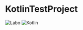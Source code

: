# KotlinTestProject

![Labo](https://img.shields.io/badge/labo-black.svg?style=for-the-badge&logo=labo&logoColor=white)
![Kotlin](https://img.shields.io/badge/kotlin-darkorchid.svg?style=for-the-badge&logo=kotlin&logoColor=white)
